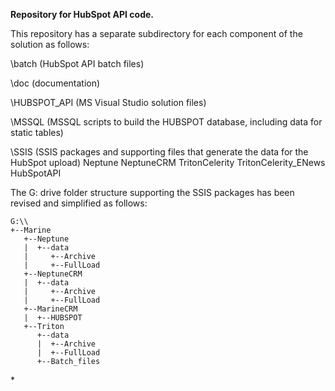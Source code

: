**Repository for HubSpot API code.**

This repository has a separate subdirectory for each component of the solution as follows:

\\batch (HubSpot API batch files)

\\doc (documentation)

\\HUBSPOT_API (MS Visual Studio solution files)
  
\\MSSQL (MSSQL scripts to build the HUBSPOT database, including data for static tables)
  
\\SSIS (SSIS packages and supporting files that generate the data for the HubSpot upload)
  Neptune
  NeptuneCRM
  TritonCelerity
  TritonCelerity_ENews
  HubSpotAPI


The G: drive folder structure supporting the SSIS packages has been revised and simplified as follows:
```
G:\\
+--Marine
   +--Neptune
   |  +--data
   |     +--Archive
   |     +--FullLoad
   +--NeptuneCRM
   |  +--data
   |     +--Archive
   |     +--FullLoad
   +--MarineCRM 
   |  +--HUBSPOT
   +--Triton
      +--data
      |  +--Archive
      |  +--FullLoad
      +--Batch_files
```


\*


